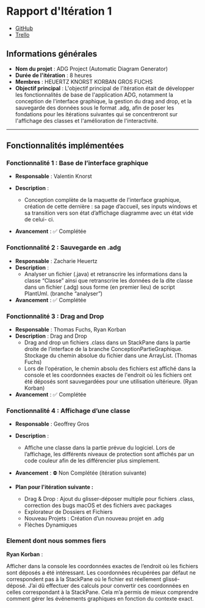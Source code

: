 # Rapport d'Itération 1

- [GitHub](https://github.com/Valentxn7/adg_project)
- [Trello](https://trello.com/b/qoNw8Geq/sae-301-adgproject)
## Informations générales

- **Nom du projet** : ADG Project (Automatic Diagram Generator)
- **Durée de l'itération** : 8 heures
- **Membres** : HEUERTZ KNORST KORBAN GROS FUCHS
- **Objectif principal** : L'objectif principal de l'itération était de développer les fonctionnalités de base de l'application ADG, notamment la conception de l'interface graphique, la gestion du drag and drop, et la sauvegarde des données sous le format .adg, afin de poser les fondations pour les itérations suivantes qui se concentreront sur l'affichage des classes et l'amélioration de l'interactivité.
---
## Fonctionnalités implémentées

### Fonctionnalité 1 : Base de l’interface graphique
- **Responsable** : Valentin Knorst
- **Description** :
    - Conception complète de la maquette de l'interface graphique, création de cette dernière :
    sa page d’accueil, ses inputs windows et sa transition vers son état d’affichage diagramme avec un état vide de celui- ci.

- **Avancement** : ✅ Complétée


### Fonctionnalité 2 : Sauvegarde en .adg
- **Responsable** : Zacharie Heuertz
- **Description** :
    - Analyser un fichier (.java) et retranscrire les informations dans la classe “Classe” ainsi que retranscrire les données de la dite classe dans un fichier (.adg) sous forme (en premier lieu) de script PlantUml. (branche “analyser”)
- **Avancement** : ✅ Complétée

### Fonctionnalité 3 : Drag and Drop
- **Responsable** : Thomas Fuchs, Ryan Korban
- **Description** : Drag and Drop
    - Drag and drop un fichiers .class dans un StackPane dans la partie droite de l’interface de la branche ConceptionPartieGraphique. Stockage du chemin absolue du fichier dans une ArrayList<String>. (Thomas Fuchs)
    - Lors de l'opération, le chemin absolu des fichiers est affiché dans la console et les coordonnées exactes de l'endroit où les fichiers ont été déposés sont sauvegardées pour une utilisation ultérieure. (Ryan Korban)
- **Avancement** : ✅ Complétée

### Fonctionnalité 4 : Affichage d’une classe
- **Responsable** : Geoffrey Gros
- **Description** :
    - Affiche une classe dans la partie prévue du logiciel. Lors de l’affichage, les différents niveaux de protection sont affichés par un code couleur afin de les différencier plus simplement.
- **Avancement** : ⛔ Non Complétée (itération suivante)

- **Plan pour l'itération suivante :**
  - Drag & Drop : Ajout du glisser-déposer multiple pour fichiers .class, correction des bugs macOS et des fichiers avec packages
  - Explorateur de Dossiers et Fichiers
  - Nouveau Projets : Création d’un nouveau projet en .adg
  - Flèches Dynamiques 


### Element dont nous sommes fiers


**Ryan Korban** :

Afficher dans la console les coordonnées exactes de l’endroit où les fichiers sont déposés a été intéressant. Les coordonnées récupérées par défaut ne correspondent pas à la StackPane où le fichier est réellement glissé-déposé. J’ai dû effectuer des calculs pour convertir ces coordonnées en celles correspondant à la StackPane. Cela m’a permis de mieux comprendre comment gérer les événements graphiques en fonction du contexte exact.